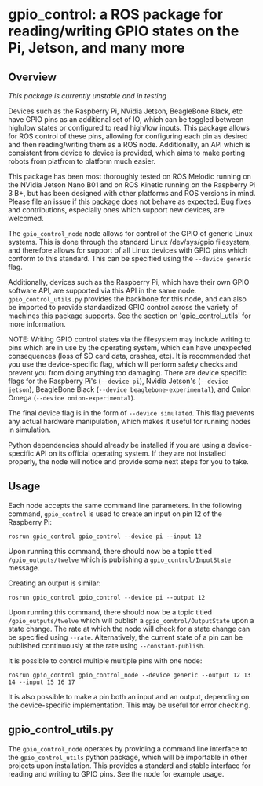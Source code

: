# gpio\_control: a ROS package for reading/writing GPIO states on the Pi, Jetson, and many more
## Overview
_This package is currently unstable and in testing_

Devices such as the Raspberry Pi, NVidia Jetson, BeagleBone Black, etc have GPIO pins as an additional set of IO,
which can be toggled between high/low states or configured to read high/low inputs. This package allows for
ROS control of these pins, allowing for configuring each pin as desired and then reading/writing
them as a ROS node. Additionally, an API which is consistent from device to device is provided,
which aims to make porting robots from platfrom to platform much easier.

This package has been most thoroughly tested on ROS Melodic running on the NVidia Jetson Nano B01
and on ROS Kinetic running on the Raspberry Pi 3 B+, but has been designed with other platforms and
ROS versions in mind. Please file an issue if this package does not behave as expected. Bug fixes 
and contributions, especially ones which support new devices, are welcomed.

The `gpio_control_node` node allows for control of the GPIO of generic Linux systems. This is done
through the standard Linux /dev/sys/gpio filesystem, and therefore allows for support of all
Linux devices with GPIO pins which conform to this standard. This can be specified using the
`--device generic` flag.

Additionally, devices such as the Raspberry Pi, which have their own GPIO software API, are
supported via this API in the same node. `gpio_control_utils.py` provides the backbone for this
node, and can also be imported to provide standardized GPIO control across the variety of
machines this package supports. See the section on 'gpio_control_utils' for more information.

NOTE: Writing GPIO control states via the filesystem may include writing to pins which are in use
by the operating system, which can have unexpected consequences (loss of SD card data, crashes, etc).
It is recommended that you use the device-specific flag, which will perform safety checks and prevent
you from doing anything too damaging. There are device specific flags for the Raspberry Pi's (`--device pi`),
Nvidia Jetson's (`--device jetson`), BeagleBone Black (`--device beaglebone-experimental`),
and Onion Omega (`--device onion-experimental`).

The final device flag is in the form of `--device simulated`. This flag prevents any actual hardware
manipulation, which makes it useful for running nodes in simulation. 

Python dependencies should already be installed if you are using a device-specific API on its
official operating system. If they are not installed properly, the node will notice and provide
some next steps for you to take.

## Usage
Each node accepts the same command line parameters. In the following command, `gpio_control` is used
to create an input on pin 12 of the Raspberry Pi:

```
rosrun gpio_control gpio_control --device pi --input 12
```

Upon running this command, there should now be a topic titled `/gpio_outputs/twelve` which
is publishing a `gpio_control/InputState` message.

Creating an output is similar:
```
rosrun gpio_control gpio_control --device pi --output 12
```

Upon running this command, there should now be a topic titled `/gpio_outputs/twelve`
which will publish a `gpio_control/OutputState` upon a state change. The rate at which
the node will check for a state change can be specified using `--rate`. Alternatively,
the current state of a pin can be published continuously at the rate using `--constant-publish`.

It is possible to control multiple multiple pins with one node:
```
rosrun gpio_control gpio_control_node --device generic --output 12 13 14 --input 15 16 17
```

It is also possible to make a pin both an input and an output, depending on the device-specific
implementation. This may be useful for error checking.

## gpio_control_utils.py
The `gpio_control_node` operates by providing a command line interface to the `gpio_control_utils`
python package, which will be importable in other projects upon installation. This provides a
standard and stable interface for reading and writing to GPIO pins. See the node for example
usage.